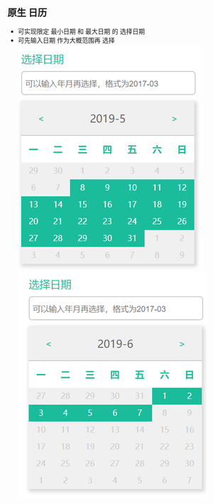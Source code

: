 ## 原生 日历
- 可实现限定 最小日期 和 最大日期 的 选择日期
- 可先输入日期 作为大概范围再 选择
![image](https://github.com/hejh1995/project-img/blob/master/datePicker1.png)
![image](https://github.com/hejh1995/project-img/blob/master/datePicker2.png)
